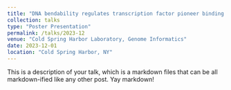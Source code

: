 ```yaml
---
title: "DNA bendability regulates transcription factor pioneer binding to nucleosome"
collection: talks
type: "Poster Presentation"
permalink: /talks/2023-12
venue: "Cold Spring Harbor Laboratory, Genome Informatics"
date: 2023-12-01
location: "Cold Spring Harbor, NY"
---
```


This is a description of your talk, which is a markdown files that can be all markdown-ified like any other post. Yay markdown!
